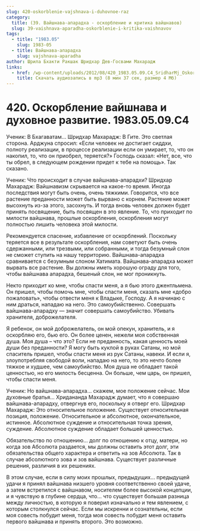 ```yaml
---
slug: 420-oskorblenie-vajshnava-i-duhovnoe-raz
category:
  title: (39. Вайшнава-апарадха - оскорбление и критика вайшнавов)
  slug: 39-vaishnava-aparadha-oskorblenie-i-kritika-vaishnavov
tags:
  - title: "1983.05"
    slug: 1983-05
  - title: Вайшнава-апарадха
    slug: vajshnava-aparadha
author: Шрила Бхакти Ракшак Шридхар Дев-Госвами Махарадж
links:
  - href: /wp-content/uploads/2012/08/420_1983.05.09.C4_SridharMj_Oskorblenie_vaisnava_i_duhovnoe_razvitie.mp3
    title: Скачать аудиозапись в mp3 (8 мин 37 сек, размер 4 Мб)
---
```


# 420. Оскорбление вайшнава и духовное развитие. 1983.05.09.C4

Ученик: В Бхагаватам… Шридхар Махарадж: В Гите. Это светлая сторона. Арджуна спросил: «Если человек не достигает сиддхи, полноту реализации, в процессе реализации если он умирает, то, что он накопил, то, что он приобрел, теряется?» Господь сказал: «Нет, все, что ты обрел, в следующем рождении придет к тебе на помощь». Так сказано.

Ученик: Что происходит в случае вайшнава-апарадхи? Шридхар Махарадж: Вайшнавизм скрывается на какое-то время. Иногда последствия могут быть очень, очень тяжкими. Говорится, что все растение преданности может быть вырвано с корнем. Растение может высохнуть из-за этого, засохнуть. И тогда вновь человек должен будет принять посвящение, быть посвящен в это явление. То, что приходит по милости вайшнава, прошлые оскорбления, оскорбления могут полностью лишить человека этой милости.

Рекомендуется спасение, избавление от оскорблений. Поскольку теряется все в результате оскорбления, нам советуют быть очень сдержанными, или трезвыми, или собранными, и тогда безумный слон не сможет ступить на нашу территорию. Вайшнава-апарадха сравнивается с безумным слоном Хатимата. Вайшнава-апарадха может вырвать все растение. Вы должны иметь хорошую ограду для того, чтобы вайшнава апарадха, бешеный слон, не мог проникнуть.

Некто приходит ко мне, чтобы спасти меня, а я бью этого джентльмена. Он пришел, чтобы помочь мне, чтобы спасти меня, сказать мне «добро пожаловать», чтобы отвести меня к Владыке, Господу. А я начинаю с ним драться, нападаю на него. Это самоубийственно. Совершать вайшнава-апарадху — значит совершать самоубийство. Убивать хранителя, доброжелателя.

Я ребенок, он мой доброжелатель, он мой опекун, хранитель, и я оскорбляю его, бью его. Он более ценен, нежели моя собственная душа. Моя душа – что это? Если не преданность, какая ценность моей души без преданности? Я могу быть куклой в руках Сатаны, но мой спаситель пришел, чтобы спасти меня из рук Сатаны, навеки. И если я, злоупотребляя свободой воли, нападаю на него, то это нечто более тяжкое и худшее, чем самоубийство. Моя душа не обладает такой ценностью, но его милость бесценна. Он больше, чем царь, он пришел, чтобы спасти меня.

Ученик: Но вайшнава-апарадха… скажем, мое положение сейчас. Мои духовные братья… Хридананда Махарадж думает, что я совершаю вайшнава-апарадху, отвергнув его, поскольку я отверг его. Шридхар Махарадж: Это относительное положение. Существует относительная позиция, положение. Относительное и абсолютное, окончательное, истинное. Абсолютное суждение и относительная точка зрения, суждение. Абсолютное суждение обладает большей ценностью.

Обязательство по отношению… долг по отношению к отцу, матери, но когда зов Абсолюта раздается, мы должны оставить этот долг, эти обязательства общего характера и ответить на зов Абсолюта. Так в случае абсолютного зова и зов вайшнава. Существует различные решения, различия в их решениях.

В этом случае, если в силу моих прошлых, предыдущих… предыдущей удачи я принял вайшнава низшего уровня соответственно своей удаче, а затем встретился с вайшнавом, носителем более высокой концепции, и я чувствую в глубине сердца, что… что существует большая разница между личностью, в которую я поверил изначально и тем явлением, с которым столкнулся сейчас. Если мы искренни и сознательны, если моя совесть побудит меня, тогда моя совесть побудит меня оставить первого вайшнава и принять второго. Это возможно.

